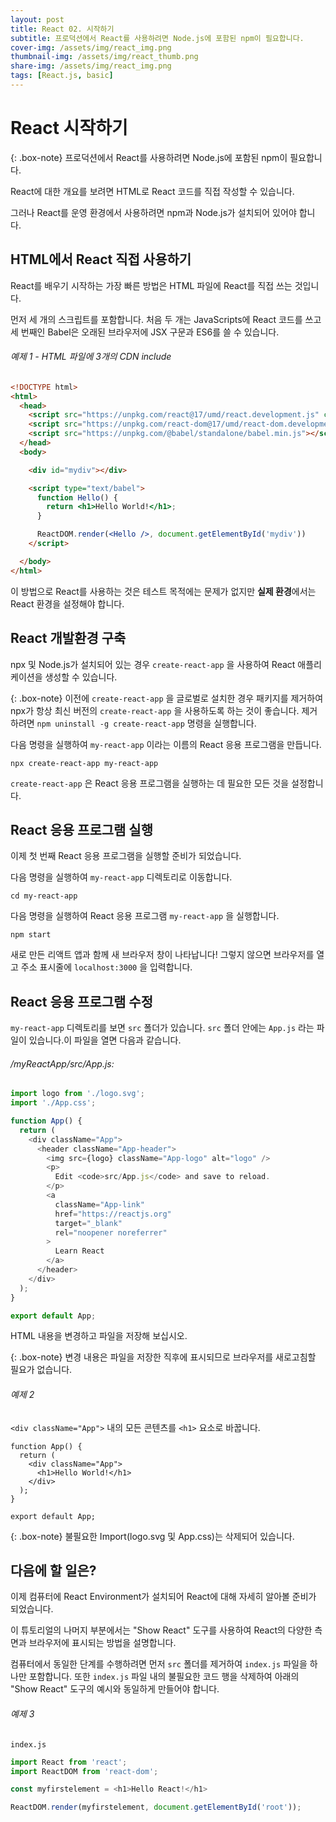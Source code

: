 ```yaml
---
layout: post
title: React 02. 시작하기
subtitle: 프로덕션에서 React를 사용하려면 Node.js에 포함된 npm이 필요합니다.
cover-img: /assets/img/react_img.png
thumbnail-img: /assets/img/react_thumb.png
share-img: /assets/img/react_img.png
tags: [React.js, basic]
---
```


# React 시작하기

{: .box-note}
프로덕션에서 React를 사용하려면 Node.js에 포함된 npm이 필요합니다.

React에 대한 개요를 보려면 HTML로 React 코드를 직접 작성할 수 있습니다.

그러나 React를 운영 환경에서 사용하려면 npm과 Node.js가 설치되어 있어야 합니다.

## HTML에서 React 직접 사용하기

React를 배우기 시작하는 가장 빠른 방법은 HTML 파일에 React를 직접 쓰는 것입니다.

먼저 세 개의 스크립트를 포함합니다. 처음 두 개는 JavaScripts에 React 코드를 쓰고 세 번째인 Babel은 오래된 브라우저에 JSX 구문과 ES6를 쓸 수 있습니다.

###### 예제 1 - HTML 파일에 3개의 CDN include

```html
<!DOCTYPE html>
<html>
  <head>
    <script src="https://unpkg.com/react@17/umd/react.development.js" crossorigin></script>
    <script src="https://unpkg.com/react-dom@17/umd/react-dom.development.js" crossorigin></script>
    <script src="https://unpkg.com/@babel/standalone/babel.min.js"></script>
  </head>
  <body>

    <div id="mydiv"></div>

    <script type="text/babel">
      function Hello() {
        return <h1>Hello World!</h1>;
      }

      ReactDOM.render(<Hello />, document.getElementById('mydiv'))
    </script>

  </body>
</html>
```

이 방법으로 React를 사용하는 것은 테스트 목적에는 문제가 없지만 **실제 환경**에서는 React 환경을 설정해야 합니다.

## React 개발환경 구축

npx 및 Node.js가 설치되어 있는 경우 ```create-react-app``` 을 사용하여 React 애플리케이션을 생성할 수 있습니다.

{: .box-note}
이전에 ```create-react-app``` 을 글로벌로 설치한 경우 패키지를 제거하여 npx가 항상 최신 버전의 ```create-react-app``` 을 사용하도록 하는 것이 좋습니다. 제거하려면 ```npm uninstall -g create-react-app``` 명령을 실행합니다.

다음 명령을 실행하여 ```my-react-app``` 이라는 이름의 React 응용 프로그램을 만듭니다.

```
npx create-react-app my-react-app
```

```create-react-app``` 은 React 응용 프로그램을 실행하는 데 필요한 모든 것을 설정합니다.

## React 응용 프로그램 실행

이제 첫 번째 React 응용 프로그램을 실행할 준비가 되었습니다.

다음 명령을 실행하여 ```my-react-app``` 디렉토리로 이동합니다.

```
cd my-react-app
```

다음 명령을 실행하여 React 응용 프로그램 ```my-react-app``` 을 실행합니다.

```
npm start
```

새로 만든 리액트 앱과 함께 새 브라우저 창이 나타납니다! 그렇지 않으면 브라우저를 열고 주소 표시줄에 ```localhost:3000``` 을 입력합니다.

## React 응용 프로그램 수정

```my-react-app``` 디렉토리를 보면 ```src``` 폴더가 있습니다. ```src``` 폴더 안에는 ```App.js``` 라는 파일이 있습니다.이 파일을 열면 다음과 같습니다.

###### /myReactApp/src/App.js:

```javascript
import logo from './logo.svg';
import './App.css';

function App() {
  return (
    <div className="App">
      <header className="App-header">
        <img src={logo} className="App-logo" alt="logo" />
        <p>
          Edit <code>src/App.js</code> and save to reload.
        </p>
        <a
          className="App-link"
          href="https://reactjs.org"
          target="_blank"
          rel="noopener noreferrer"
        >
          Learn React
        </a>
      </header>
    </div>
  );
}

export default App;
```

HTML 내용을 변경하고 파일을 저장해 보십시오.

{: .box-note}
변경 내용은 파일을 저장한 직후에 표시되므로 브라우저를 새로고침할 필요가 없습니다.

###### 예제 2

```<div className="App">``` 내의 모든 콘텐츠를 ```<h1>``` 요소로 바꿉니다.

```
function App() {
  return (
    <div className="App">
      <h1>Hello World!</h1>
    </div>
  );
}

export default App;
```

{: .box-note}
불필요한 Import(logo.svg 및 App.css)는 삭제되어 있습니다.

## 다음에 할 일은?

이제 컴퓨터에 React Environment가 설치되어 React에 대해 자세히 알아볼 준비가 되었습니다.

이 튜토리얼의 나머지 부분에서는 "Show React" 도구를 사용하여 React의 다양한 측면과 브라우저에 표시되는 방법을 설명합니다.

컴퓨터에서 동일한 단계를 수행하려면 먼저 ```src``` 폴더를 제거하여 ```index.js``` 파일을 하나만 포함합니다. 또한 ```index.js``` 파일 내의 불필요한 코드 행을 삭제하여 아래의 "Show React" 도구의 예시와 동일하게 만들어야 합니다.

###### 예제 3

```index.js```

```javascript
import React from 'react';
import ReactDOM from 'react-dom';

const myfirstelement = <h1>Hello React!</h1>

ReactDOM.render(myfirstelement, document.getElementById('root'));
```

